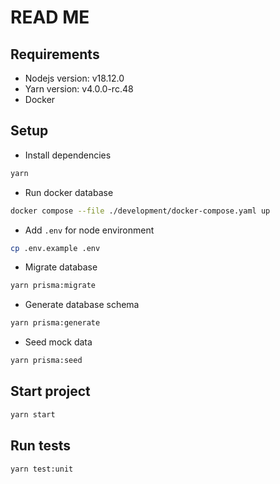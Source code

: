 # READ ME

## Requirements
- Nodejs version: v18.12.0
- Yarn version: v4.0.0-rc.48
- Docker

## Setup
- Install dependencies
```sh
yarn
```
- Run docker database
```sh
docker compose --file ./development/docker-compose.yaml up
```
- Add  `.env` for node environment
```sh
cp .env.example .env
```
- Migrate database
```sh
yarn prisma:migrate
```
- Generate database schema
```sh
yarn prisma:generate
```
- Seed mock data
```sh
yarn prisma:seed
```

## Start project
```sh
yarn start
```

## Run tests
```sh
yarn test:unit
```
